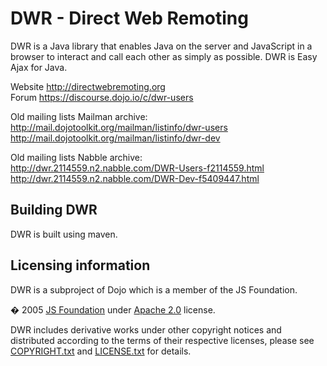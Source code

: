 # DWR - Direct Web Remoting

DWR is a Java library that enables Java on the server and JavaScript in a browser to interact and call each other as simply as possible.
DWR is Easy Ajax for Java.

Website http://directwebremoting.org \
Forum https://discourse.dojo.io/c/dwr-users

Old mailing lists Mailman archive:\
http://mail.dojotoolkit.org/mailman/listinfo/dwr-users \
http://mail.dojotoolkit.org/mailman/listinfo/dwr-dev

Old mailing lists Nabble archive:\
http://dwr.2114559.n2.nabble.com/DWR-Users-f2114559.html \
http://dwr.2114559.n2.nabble.com/DWR-Dev-f5409447.html

## Building DWR

DWR is built using maven.

## Licensing information

DWR is a subproject of Dojo which is a member of the JS Foundation.

� 2005 [JS Foundation](https://js.foundation/) under [Apache 2.0](http://www.apache.org/licenses/LICENSE-2.0.html) license.

DWR includes derivative works under other copyright notices and distributed according to the terms of their respective licenses, 
please see [COPYRIGHT.txt](COPYRIGHT.txt) and [LICENSE.txt](LICENSE.txt) for details.
